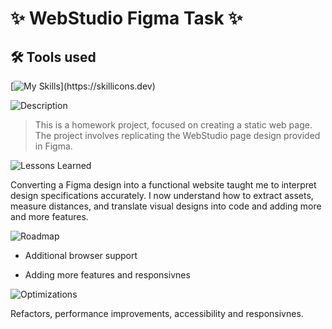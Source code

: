 # ✨ WebStudio Figma Task ✨

 ## 🛠 Tools used
[![My Skills](https://skillicons.dev/icons?i=html,css,)](https://skillicons.dev)

![Description](https://img.shields.io/badge/Description-purple?style=for-the-badge)
>This is a homework project, focused on creating a static web page. The project involves replicating the WebStudio page design provided in Figma.
>

![Lessons Learned](https://img.shields.io/badge/Lessons%20Learned-purple?style=for-the-badge)

Converting a Figma design into a functional website taught me to interpret design specifications accurately. I now understand how to extract assets, measure distances, and translate visual designs into code and adding more and more features.


![Roadmap](https://img.shields.io/badge/Roadmap-purple?style=for-the-badge)

- Additional browser support

- Adding more features and responsivnes

![Optimizations](https://img.shields.io/badge/Optimizations-purple?style=for-the-badge)

Refactors, performance improvements, accessibility and responsivnes.
